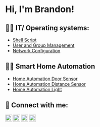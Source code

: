 <h1>Hi, I'm Brandon! </h1>

<h2>👨‍💻 IT/ Operating systems:</h2>

  - [Shell Script](https://github.com/BrandonMarshall84/Linux-Shell-Script/tree/main)
  - [User and Group Management](https://github.com/BrandonMarshall84/User-and-Group-Management/tree/main)
- [Network Configuration](https://github.com/BrandonMarshall84/Network-Configuration)

<h2>👨‍💻 Smart Home Automation</h2>

- [Home Automation Door Sensor](https://github.com/BrandonMarshall84/Door-Sensor-/tree/main)
- [Home Automation Distance Sensor](https://github.com/BrandonMarshall84/Distance-Sensor-/tree/main)
- [Home Automation Light](https://github.com/BrandonMarshall84/Automated-Light/tree/main)


<h2> 🤳 Connect with me:</h2>

[<img align="left" alt="JoshMadakor | YouTube" width="22px" src="https://cdn.jsdelivr.net/npm/simple-icons@v3/icons/youtube.svg" />][youtube]
[<img align="left" alt="JoshMadakor | Twitter" width="22px" src="https://cdn.jsdelivr.net/npm/simple-icons@v3/icons/twitter.svg" />][twitter]
[<img align="left" alt="JoshMadakor | LinkedIn" width="22px" src="https://cdn.jsdelivr.net/npm/simple-icons@v3/icons/linkedin.svg" />][linkedin]
[<img align="left" alt="JoshMadakor | Instagram" width="22px" src="https://cdn.jsdelivr.net/npm/simple-icons@v3/icons/instagram.svg" />][instagram]

[twitter]: https://twitter.com/joshmadakor
[youtube]: https://www.youtube.com/c/joshmadakor
[instagram]: https://www.instagram.com/joshmadakor/
[linkedin]: https://www.linkedin.com/in/brandon-marshall-31b428242/

<!--
**joshmadakor1/joshmadakor1** is a ✨ _special_ ✨ repository because its `README.md` (this file) appears on your GitHub profile.

Here are some ideas to get you started:

- 🔭 I’m currently working on ...
- 🌱 I’m currently learning ...
- 👯 I’m looking to collaborate on ...
- 🤔 I’m looking for help with ...
- 💬 Ask me about ...
- 📫 How to reach me: ...
- 😄 Pronouns: ...
- ⚡ Fun fact: ...
-->
